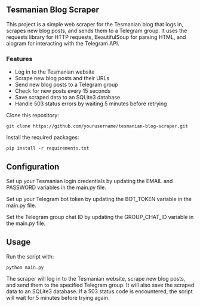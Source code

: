 ## Tesmanian Blog Scraper

This project is a simple web scraper for the Tesmanian blog that logs in, scrapes new blog posts, and sends them to a Telegram group. It uses the requests library for HTTP requests, BeautifulSoup for parsing HTML, and aiogram for interacting with the Telegram API.

### Features
- Log in to the Tesmanian website
- Scrape new blog posts and their URLs
- Send new blog posts to a Telegram group
- Check for new posts every 15 seconds
- Save scraped data to an SQLite3 database
- Handle 503 status errors by waiting 5 minutes before retrying

Clone this repository:

`git clone https://github.com/yourusername/tesmanian-blog-scraper.git
`

Install the required packages:

`pip install -r requirements.txt
`

## Configuration
Set up your Tesmanian login credentials by updating the EMAIL and PASSWORD variables in the main.py file.

Set up your Telegram bot token by updating the BOT_TOKEN variable in the main.py file.

Set the Telegram group chat ID by updating the GROUP_CHAT_ID variable in the main.py file.

## Usage
Run the script with:

`python main.py
`

The scraper will log in to the Tesmanian website, scrape new blog posts, and send them to the specified Telegram group. It will also save the scraped data to an SQLite3 database. If a 503 status code is encountered, the script will wait for 5 minutes before trying again.